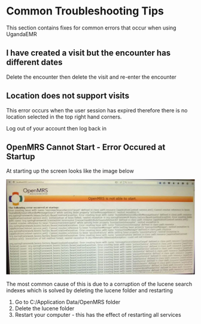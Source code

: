 # Common Troubleshooting Tips
This section contains fixes for common errors that occur when using UgandaEMR
## I have created a visit but the encounter has different dates
Delete the encounter then delete the visit and re-enter the encounter 
## Location does not support visits
This error occurs when the user session has expired therefore there is no location selected in the top right hand corners. 

Log out of your account then log back in 
## OpenMRS Cannot Start - Error Occured at Startup 
At starting up the screen looks like the image below 

![OpenMRS Startup Error](images/openmrs_startup_error.jpeg)

The most common cause of this is due to a corruption of the lucene search indexes which is solved by deleting the lucene folder and restarting

1. Go to C:/Application Data/OpenMRS folder 
2. Delete the lucene folder 
3. Restart your computer - this has the effect of restarting all services 
